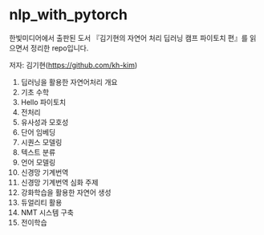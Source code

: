# nlp_with_pytorch

한빛미디어에서 출판된 도서 『김기현의 자연어 처리 딥러닝 캠프 파이토치 편』를 읽으면서 정리한 repo입니다.

저자: 김기현(https://github.com/kh-kim)

1. 딥러닝을 활용한 자연어처리 개요
2. 기초 수학
3. Hello 파이토치
4. 전처리
5. 유사성과 모호성
6. 단어 임베딩
7. 시퀀스 모델링
8. 텍스트 분류
9. 언어 모델링
10. 신경망 기계번역
11. 신경망 기계번역 심화 주제
12. 강화학습을 활용한 자연어 생성
13. 듀얼리티 활용
14. NMT 시스템 구축
15. 전이학습
